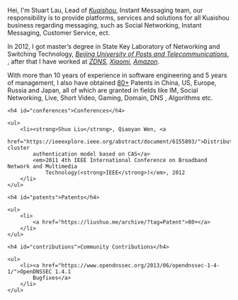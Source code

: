 
<div class="en post-container">
    <p>
    Hei, I'm Stuart Lau, Lead of <a href="https://www.kuaishou.com/"><i>Kuaishou</i></a>, 
    Instant Messaging team, our responsibility is to provide
    platforms, services and solutions for all Kuaishou business regarding messaging, such as 
    Social Networking, Instant Messaging, Customer Service, ect.
    </p>
    <p> 
     In 2012, I got master’s degree in State Key Laboratory of Networking and Switching Technology,
     <a href="https://www.bupt.edu.cn/"><i>Beijing University of Posts and Telecommunications</i></a>,  
     , after that I have worked at 
     <a href="https://www.zdns.cn/"><i>ZDNS</i></a>,
             <a href="https://www.mi.com/index.html"><i>Xiaomi</i></a>,
             <a href="https://www.amazon.com/"><i>Amazon</i></a>.
    </p>
    <p>
    With more than 10 years of experience in software engineering and 5 years of management, I also have
     obtained <a href="https://stuartlau.github.io/archive/?tag=Patent">80+</a> Patents in China, US, Europe, Russia and Japan, all of which
      are granted in fields like IM, Social Networking, Live, Short Video, Gaming, Domain, DNS
      , Algorithms etc.
    </p>

    <h4 id="conferences">Conferences</h4>

    <ul>
        <li><strong>Shuo Liu</strong>, Qiaoyan Wen, <a
                href="https://ieeexplore.ieee.org/abstract/document/6155893/">Distributed cluster
            authentication model based on CAS</a>
            <em>2011 4th IEEE International Conference on Broadband Network and Multimedia
                Technology(<strong>IEEE</strong>)</em>, 2012
        </li>
    </ul>

    <h4 id="patents">Patents</h4>

    <ul>
        <li>
            <a href="https://liushuo.me/archive/?tag=Patent">80+</a>
        </li>
    </ul>

    <h4 id="contributions">Community Contributions</h4>

    <ul>
        <li><a href="https://www.opendnssec.org/2013/06/opendnssec-1-4-1/">OpenDNSSEC 1.4.1
            Bugfixes</a>
        </li>
    </ul>

</div>